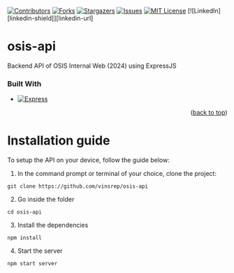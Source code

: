 <a id="readme-top"></a>


<!-- PROJECT SHIELDS -->
<!--
*** I'm using markdown "reference style" links for readability.
*** Reference links are enclosed in brackets [ ] instead of parentheses ( ).
*** See the bottom of this document for the declaration of the reference variables
*** for contributors-url, forks-url, etc. This is an optional, concise syntax you may use.
*** https://www.markdownguide.org/basic-syntax/#reference-style-links
-->
[![Contributors][contributors-shield]][contributors-url]
[![Forks][forks-shield]][forks-url]
[![Stargazers][stars-shield]][stars-url]
[![Issues][issues-shield]][issues-url]
[![MIT License][license-shield]][license-url]
[![LinkedIn][linkedin-shield]][linkedin-url]

# osis-api
Backend API of OSIS Internal Web (2024) using ExpressJS

### Built With

* [![Express][Express.js]][Express-url]

<p align="right">(<a href="#readme-top">back to top</a>)</p>

# Installation guide
To setup the API on your device, follow the guide below:
1. In the command prompt or terminal of your choice, clone the project:
```
git clone https://github.com/vinsrep/osis-api
```
2. Go inside the folder
```
cd osis-api
```
3. Install the dependencies
```
npm install
```
4. Start the server
```
npm start server
```

<!-- MARKDOWN LINKS & IMAGES -->
<!-- https://www.markdownguide.org/basic-syntax/#reference-style-links -->
[contributors-shield]: https://img.shields.io/github/contributors/othneildrew/osis-api.svg?style=for-the-badge
[contributors-url]: https://github.com/othneildrew/osis-api/graphs/contributors
[forks-shield]: https://img.shields.io/github/forks/othneildrew/osis-api.svg?style=for-the-badge
[forks-url]: https://github.com/othneildrew/osis-api/network/members
[stars-shield]: https://img.shields.io/github/stars/othneildrew/osis-api.svg?style=for-the-badge
[stars-url]: https://github.com/othneildrew/osis-api/stargazers
[issues-shield]: https://img.shields.io/github/issues/othneildrew/osis-api.svg?style=for-the-badge
[issues-url]: https://github.com/othneildrew/osis-api/issues
[license-shield]: https://img.shields.io/github/license/othneildrew/osis-api.svg?style=for-the-badge
[license-url]: https://github.com/othneildrew/osis-api/blob/master/LICENSE.txt
[Express.js]: https://img.shields.io/badge/Express%20js-000000?style=for-the-badge&logo=express&logoColor=white
[Express-url]: https://expressjs.org/
